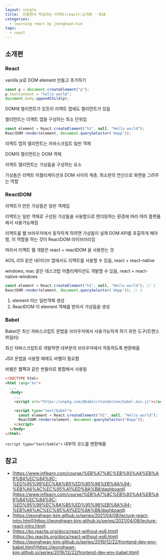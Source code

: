 ```yaml
---
layout: single
title:  만들면서 학습하는 리액트(react):소개편 - 018
categories: 
  - learning react by jeonghwan-kim
tags: 
  - react
---
```


## 소개편 

### React

vanilla js로 DOM element 만들고 추가하기

```javascript
const p = document.createElement("p");
p.textContent = "hello world";
document.body.appendChild(p);
```

DOM에 엘리먼트가 있듯이 리액트 앱에도 엘리먼트가 있음

엘리먼트는 리액트 앱을 구성하는 최소 단위임

```javascript
const element = React.createElement("h1", null, "Hello world");
ReactDOM.render(element, document.querySelector('#app'));
```

리액트 앱의 엘리먼트는 자바스크립트 일반 객체

DOM의 엘리먼트는 DOM 객체

리액트 엘리먼트는 가상돔을 구성하는 요소

가상돔은 리액트 어플리케이션과 DOM 사이의 계층, 최소한의 연산으로 화면을 그려주는 역할

### ReactDOM

리액트가 만든 가상돔은 일반 객체임

리액트는 일반 객체로 구성된 가상돔을 사용함으로 렌더링하는 환경에 따라 여러 플랫폼에서 사용가능해짐

리액트를 웹 브라우저에서 동작하게 하려면 가상돔이 실제 DOM API를 호출하게 해야 함, 이 역할을 하는 것이 ReactDOM 라이브러리임

따라서 리액트 웹 개발은 react + reactDOM 을 사용한는 것

AOS, iOS 같은 네이티브 앱에서도 리액트를 사용할 수 있음, react + react-native

windows, mac 같은 데스크탑 어플리케이션도 개발할 수 있음, react + react-native-windows

```javascript
const element = React.createElement("h1", null, "Hello world"); // 1
ReactDOM.render(element, document.querySelector('#app')); // 2
```

1. element 라는 일반객체 생성
1. ReactDOM 이 element 객체를 받아서 가상돔을 생성

### Babel

Babel은 최신 자바스크립트 문법을 브라우저에서 사용가능하게 하기 위한 도구(트랜스파일러)

최신 자바스크립트로 개발하면 대부분의 브라우저에서 작동하도록 변환해줌

JSX 문법을 사용할 때에도 바벨이 필요함

바벨은 웹팩과 같은 번들러로 통합해서 사용됨

```html
<!DOCTYPE html>
<html lang="ko">
  ...
  <body>
    ...
    <script src="https://unpkg.com/@babel/standalone/babel.min.js"></script>

    <script type="text/babel">
      const element = React.createElement("h1", null, "Hello world");
      ReactDOM.render(element, document.querySelector("#app"));
    </script>
  </body>
</html>
```

`<script type="text/bable">` 내부의 코드를 변환해줌

## 참고
- [https://www.inflearn.com/course/%EB%A7%8C%EB%93%A4%EB%A9%B4%EC%84%9C-%ED%95%99%EC%8A%B5%ED%95%98%EB%8A%94-%EB%A6%AC%EC%95%A1%ED%8A%B8/dashboard](https://www.inflearn.com/course/%EB%A7%8C%EB%93%A4%EB%A9%B4%EC%84%9C-%ED%95%99%EC%8A%B5%ED%95%98%EB%8A%94-%EB%A6%AC%EC%95%A1%ED%8A%B8/dashboard)
- [https://jeonghwan-kim.github.io/series/2021/04/08/lecture-react-intro.html](https://jeonghwan-kim.github.io/series/2021/04/08/lecture-react-intro.html)
- [https://ko.reactjs.org/docs/react-without-es6.html](https://ko.reactjs.org/docs/react-without-es6.html)
- [https://jeonghwan-kim.github.io/series/2019/12/22/frontend-dev-env-babel.html](https://jeonghwan-kim.github.io/series/2019/12/22/frontend-dev-env-babel.html)
